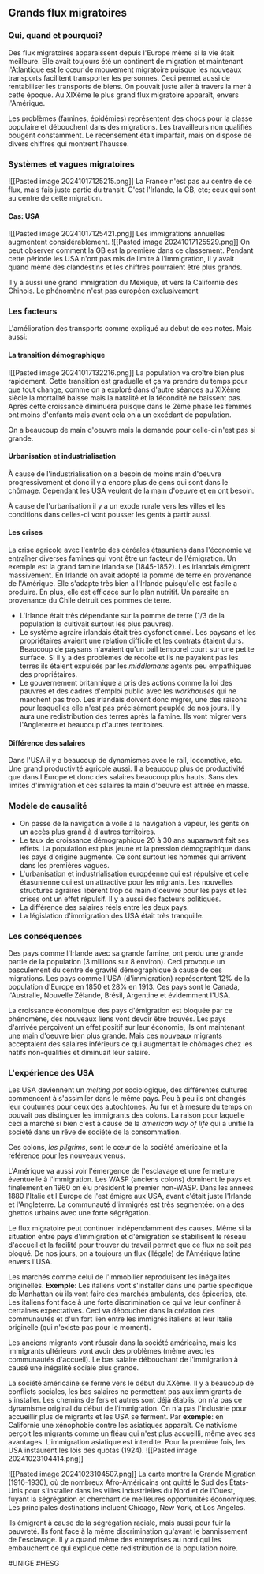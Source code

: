 ## Grands flux migratoires
### Qui, quand et pourquoi?
Des flux migratoires apparaissent depuis l'Europe même si la vie était meilleure. Elle avait toujours été un continent de migration et maintenant l'Atlantique est le cœur de mouvement migratoire puisque les nouveaux transports facilitent transporter les personnes. Ceci permet aussi de rentabiliser les transports de biens. On pouvait juste aller à travers la mer à cette époque. Au XIXème le plus grand flux migratoire apparaît, envers l'Amérique.

Les problèmes (famines, épidémies) représentent des chocs pour la classe populaire et débouchent dans des migrations. Les travailleurs non qualifiés bougent constamment. Le recensement était imparfait, mais on dispose de divers chiffres qui montrent l'hausse.
### Systèmes et vagues migratoires
![[Pasted image 20241017125215.png]]
La France n'est pas au centre de ce flux, mais fais juste partie du transit. C'est l'Irlande, la GB, etc; ceux qui sont au centre de cette migration.
#### Cas: USA
![[Pasted image 20241017125421.png]]
Les immigrations annuelles augmentent considérablement.
![[Pasted image 20241017125529.png]]
On peut observer comment la GB est la première dans ce classement. Pendant cette période les USA n'ont pas mis de limite à l'immigration, il y avait quand même des clandestins et les chiffres pourraient être plus grands.

Il y a aussi une grand immigration du Mexique, et vers la Californie des Chinois. Le phénomène n'est pas européen exclusivement
### Les facteurs
L'amélioration des transports comme expliqué au debut de ces notes. Mais aussi:
#### La transition démographique
![[Pasted image 20241017132216.png]]
La population va croître bien plus rapidement. Cette transition est graduelle et ça va prendre du temps pour que tout change, comme on a exploré dans d'autre séances au XIXème siècle la mortalité baisse mais la natalité et la fécondité ne baissent pas. Après cette croissance diminuera puisque dans le 2ème phase les femmes ont moins d'enfants mais avant cela on a un excédant de population.

On a beaucoup de main d'oeuvre mais la demande pour celle-ci n'est pas si grande.
#### Urbanisation et industrialisation
À cause de l'industrialisation on a besoin de moins main d'oeuvre progressivement et donc il y a encore plus de gens qui sont dans le chômage. Cependant les USA veulent de la main d'oeuvre et en ont besoin.

À cause de l'urbanisation il y a un exode rurale vers les villes et les conditions dans celles-ci vont pousser les gents à partir aussi.
#### Les crises
La crise agricole avec l'entrée des céréales étasuniens dans l'économie va entraîner diverses famines qui vont être un facteur de l'émigration. Un exemple est la grand famine irlandaise (1845-1852). Les irlandais émigrent massivement. En Irlande on avait adopté la pomme de terre en provenance de l'Amérique. Elle s'adapte très bien a l'Irlande puisqu'elle est facile a produire. En plus, elle est efficace sur le plan nutritif. Un parasite en provenance du Chile détruit ces pommes de terre.
- L'Irlande était très dépendante sur la pomme de terre (1/3 de la population la cultivait surtout les plus pauvres).
- Le système agraire irlandais était très dysfonctionnel. Les paysans et les propriétaires avaient une relation difficile et les contrats étaient durs. Beaucoup de paysans n'avaient qu'un bail temporel court sur une petite surface. Si il y a des problèmes de récolte et ils ne payaient pas les terres ils étaient expulsés par les *middlemans* agents peu empathiques des propriétaires.
- Le gouvernement britannique a pris des actions comme la loi des pauvres et des cadres d'emploi public avec les *workhouses* qui ne marchent pas trop.
Les irlandais doivent donc migrer, une des raisons pour lesquelles elle n'est pas précisément peuplée de nos jours. Il y aura une redistribution des terres après la famine. Ils vont migrer vers l'Angleterre et beaucoup d'autres territoires.
#### Différence des salaires
Dans l'USA il y a beaucoup de dynamismes avec le rail, locomotive, etc. Une grand productivité agricole aussi. Il a beaucoup plus de productivité que dans l'Europe et donc des salaires beaucoup plus hauts. Sans des limites d'immigration et ces salaires la main d'oeuvre est attirée en masse.
### Modèle de causalité
- On passe de la navigation à voile à la navigation à vapeur, les gents on un accès plus grand à d'autres territoires.
- Le taux de croissance démographique 20 à 30 ans auparavant fait ses effets. La population est plus jeune et la pression démographique dans les pays d'origine augmente. Ce sont surtout les hommes qui arrivent dans les premières vagues.
- L'urbanisation et industrialisation européenne qui est répulsive et celle étasunienne qui est un attractive pour les migrants. Les nouvelles structures agraires libèrent trop de main d'oeuvre pour les pays et les crises ont un effet répulsif. Il y a aussi des facteurs politiques.
- La différence des salaires réels entre les deux pays.
- La législation d'immigration des USA était très tranquille.
### Les conséquences
Des pays comme l'Irlande avec sa grande famine, ont perdu une grande partie de la population (3 millions sur 8 environ). Ceci provoque un basculement du centre de gravité démographique à cause de ces migrations. Les pays comme l'USA (d'immigration) représentent 12% de la population d'Europe en 1850 et 28% en 1913. Ces pays  sont le Canada, l'Australie, Nouvelle Zélande, Brésil, Argentine et évidemment l'USA.

La croissance économique des pays d'émigration est bloquée par ce phénomène, des nouveaux liens vont devoir être trouvés. Les pays d'arrivée perçoivent un effet positif sur leur économie, ils ont maintenant une main d'oeuvre bien plus grande. Mais ces nouveaux migrants acceptaient des salaires inférieurs ce qui augmentait le chômages chez les natifs non-qualifiés et diminuait leur salaire.
### L'expérience des USA
Les USA deviennent un *melting pot* sociologique, des différentes cultures commencent à s'assimiler dans le même pays. Peu à peu ils ont changés leur coutumes pour ceux des autochtones. Au fur et à mesure du temps on pouvait pas distinguer les immigrants des colons. La raison pour laquelle ceci a marché si bien c'est à cause de la *american way of life* qui a unifié la société dans un rêve de société de la consommation.

Ces colons, *les pilgrims*, sont le cœur de la société américaine et la référence pour les nouveaux venus.

L'Amérique va aussi voir l'émergence de l'esclavage et une fermeture éventuelle à l'immigration. Les WASP (anciens colons) dominent le pays et finalement en 1960 on élu président le premier non-WASP. Dans les années 1880 l'Italie et l'Europe de l'est émigre aux USA, avant c'était juste l'Irlande et l'Angleterre. La communauté d'immigrés est très segmentée: on a des ghettos urbains avec une forte ségrégation.

Le flux migratoire peut continuer indépendamment des causes. Même si la situation entre pays d'immigration et d'émigration se stabilisent le réseau d'accueil et la facilité pour trouver du travail permet que ce flux ne soit pas bloqué. De nos jours, on a toujours un flux (llégale) de l'Amérique latine envers l'USA.

Les marchés comme celui de l'immobilier reproduisent les inégalités originelles. **Exemple**: Les italiens vont s'installer dans une partie spécifique de Manhattan où ils vont faire des marchés ambulants, des épiceries, etc. Les italiens font face à une forte discrimination ce qui va leur confiner à certaines expectatives. Ceci va déboucher dans la création des communautés et d'un fort lien entre les immigrés italiens et leur Italie originelle (qui n'existe pas pour le moment).

Les anciens migrants vont réussir dans la société américaine, mais les immigrants ultérieurs vont avoir des problèmes (même avec les communautés d'accueil). Le bas salaire débouchant de l'immigration à causé une inégalité sociale plus grande.

La société américaine se ferme vers le début du XXème. Il y a beaucoup de conflicts sociales, les bas salaires ne permettent pas aux immigrants de s'installer. Les chemins de fers et autres sont déjà établis, on n'a pas ce dynamisme original du début de l'immigration. On n'a pas l'industrie pour accueillir plus de migrants et les USA se ferment. Par **exemple**: en Californie une xénophobie contre les asiatiques apparaît. Ce nativisme perçoit les migrants comme un fléau qui n'est plus accueilli, même avec ses avantages. L'immigration asiatique est interdite. Pour la première fois, les USA instaurent les lois des quotas (1924).
![[Pasted image 20241023104414.png]]

![[Pasted image 20241023104507.png]]
La carte montre la Grande Migration (1916-1930), où de nombreux Afro-Américains ont quitté le Sud des États-Unis pour s'installer dans les villes industrielles du Nord et de l'Ouest, fuyant la ségrégation et cherchant de meilleures opportunités économiques. Les principales destinations incluent Chicago, New York, et Los Angeles.

Ils émigrent à cause de la ségrégation raciale, mais aussi pour fuir la pauvreté. Ils font face à la même discrimination qu'avant le bannissement de l'esclavage. Il y a quand même des entreprises au nord qui les embauchent ce qui explique cette redistribution de la population noire.

#UNIGE 
#HESG 